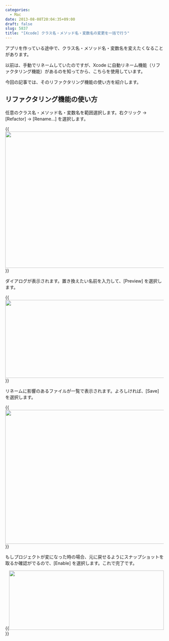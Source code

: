 ```yaml
---
categories:
  - Mac
date: 2013-08-08T20:04:35+09:00
draft: false
slug: 5837
title: "[Xcode] クラス名・メソッド名・変数名の変更を一括で行う"
---
```


アプリを作っている途中で、クラス名・メソッド名・変数名を変えたくなることがあります。

以前は、手動でリネームしていたのですが、Xcode に自動リネーム機能（リファクタリング機能）があるのを知ってから、こちらを使用しています。

今回の記事では、そのリファクタリング機能の使い方を紹介します。

## リファクタリング機能の使い方

任意のクラス名・メソッド名・変数名を範囲選択します。右クリック → [Refactor] → [Rename…] を選択します。

{{<img alt="" src="/images/2013/08/5837_1.png" width="640" height="434">}}

ダイアログが表示されます。置き換えたい名前を入力して、[Preview] を選択します。

{{<img alt="" src="/images/2013/08/5837_2.png" width="640" height="248">}}

リネームに影響のあるファイルが一覧で表示されます。よろしければ、[Save] を選択します。

{{<img alt="" src="/images/2013/08/5837_3.png" width="640" height="426">}}

もしプロジェクトが変になった時の場合、元に戻せるようにスナップショットを取るか確認がでるので、[Enable] を選択します。これで完了です。

{{<img alt="" src="/images/2013/08/5837_4.png" width="492" height="189">}}
